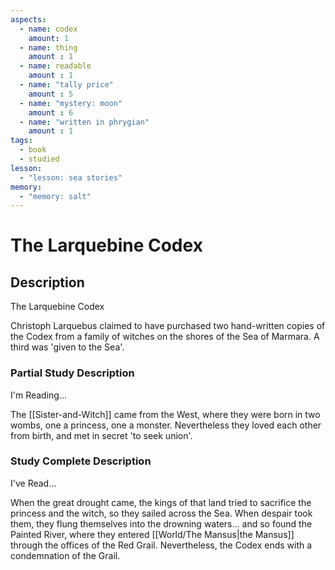 ```yaml
---
aspects: 
  - name: codex
    amount: 1
  - name: thing
    amount : 1
  - name: readable
    amount : 1
  - name: "tally price"
    amount : 5
  - name: "mystery: moon"
    amount : 6
  - name: "written in phrygian"
    amount : 1
tags:
  - book
  - studied
lesson:
  - "lesson: sea stories"
memory:
  - "memory: salt"
---
```


# The Larquebine Codex

## Description
The Larquebine Codex

Christoph Larquebus claimed to have purchased two hand-written copies of the Codex from a family of witches on the shores of the Sea of Marmara. A third was 'given to the Sea'.
### Partial Study Description
I'm Reading...

The [[Sister-and-Witch]] came from the West, where they were born in two wombs, one a princess, one a monster. Nevertheless they loved each other from birth, and met in secret 'to seek union'.
### Study Complete Description
I've Read...

When the great drought came, the kings of that land tried to sacrifice the princess and the witch, so they sailed across the Sea. When despair took them, they flung themselves into the drowning waters... and so found the Painted River, where they entered [[World/The Mansus|the Mansus]] through the offices of the Red Grail. Nevertheless, the Codex ends with a condemnation of the Grail.